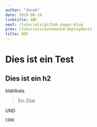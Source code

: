 ```yaml
---
author: "Jonah"
date: 2019-06-18
linktitle: ABC
next: /tutorials/github-pages-blog
prev: /tutorials/automated-deployments
title: DEF
---
```


# Dies ist ein Test

## Dies ist ein h2

blablbala

> Ein Zitat

UND 


```
CODE
```
